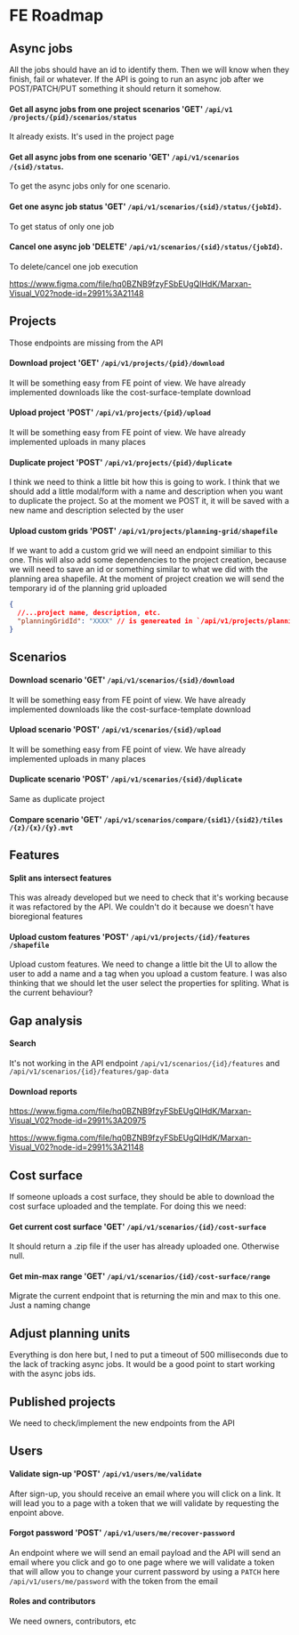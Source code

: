 # FE Roadmap

## Async jobs
All the jobs should have an id to identify them. Then we will know when they finish, fail or whatever. If the API is going to run an async job after we POST/PATCH/PUT something it should return it somehow.

#### Get all async jobs from one project scenarios 'GET' `​/api​/v1​/projects/{pid}/scenarios/status`
It already exists. It's used in the project page

#### Get all async jobs from one scenario 'GET' `​/api​/v1​/scenarios​/{sid}/status`.
To get the async jobs only for one scenario.

#### Get one async job status 'GET' `​/api​/v1​/scenarios​/{sid}/status/{jobId}`.
To get status of only one job

#### Cancel one async job 'DELETE' `​/api​/v1​/scenarios​/{sid}/status/{jobId}`.
To delete/cancel one job execution

https://www.figma.com/file/hq0BZNB9fzyFSbEUgQIHdK/Marxan-Visual_V02?node-id=2991%3A21148





## Projects
Those endpoints are missing from the API

#### Download project 'GET' `​/api​/v1​/projects/{pid}/download`
It will be something easy from FE point of view. We have already implemented downloads like the cost-surface-template download

#### Upload project 'POST' `​/api​/v1​/projects/{pid}/upload`
It will be something easy from FE point of view. We have already implemented uploads in many places

#### Duplicate project 'POST' `​/api​/v1​/projects/{pid}/duplicate`
I think we need to think a little bit how this is going to work. I think that we should add a little modal/form with a name and description when you want to duplicate the project. So at the moment we POST it, it will be saved with a new name and description selected by the user

#### Upload custom grids 'POST' `​/api​/v1​/projects​/planning-grid​/shapefile`
If we want to add a custom grid we will need an endpoint similiar to this one. This will also add some dependencies to the project creation, because we will need to save an id or something similar to what we did with the planning area shapefile. At the moment of project creation we will send the temporary id of the planning grid uploaded
```json
{
  //...project name, description, etc.
  "planningGridId": "XXXX" // is genereated in `​/api​/v1​/projects​/planning-grid​/shapefile`
}
```



## Scenarios

#### Download scenario 'GET' `​/api​/v1​/scenarios/{sid}/download`
It will be something easy from FE point of view. We have already implemented downloads like the cost-surface-template download

#### Upload scenario 'POST' `​/api​/v1​/scenarios/{sid}/upload`
It will be something easy from FE point of view. We have already implemented uploads in many places

#### Duplicate scenario 'POST' `​/api​/v1​/scenarios/{sid}/duplicate`
Same as duplicate project

#### Compare scenario 'GET' `​/api​/v1​/scenarios​/compare/{sid1}/{sid2}​/tiles​/{z}​/{x}​/{y}.mvt`





## Features
#### Split ans intersect features
This was already developed but we need to check that it's working because it was refactored by the API. We couldn't do it because we doesn't have bioregional features

#### Upload custom features 'POST' `​/api​/v1​/projects​/{id}​/features​/shapefile`
Upload custom features. We need to change a little bit the UI to allow the user to add a name and a tag when you upload a custom feature.
I was also thinking that we should let the user select the properties for spliting. What is the current behaviour?


## Gap analysis

#### Search
It's not working in the API endpoint `​/api​/v1​/scenarios​/{id}​/features` and `/api/v1/scenarios/{id}/features/gap-data`

#### Download reports

https://www.figma.com/file/hq0BZNB9fzyFSbEUgQIHdK/Marxan-Visual_V02?node-id=2991%3A20975

https://www.figma.com/file/hq0BZNB9fzyFSbEUgQIHdK/Marxan-Visual_V02?node-id=2991%3A21148

## Cost surface
If someone uploads a cost surface, they should be able to download the cost surface uploaded and the template. For doing this we need:

#### Get current cost surface 'GET' `​/api​/v1​/scenarios​/{id}​/cost-surface`
It should return a .zip file if the user has already uploaded one. Otherwise null.

#### Get min-max range 'GET' `​/api​/v1​/scenarios​/{id}​/cost-surface/range`
Migrate the current endpoint that is returning the min and max to this one. Just a naming change


## Adjust planning units
Everything is don here but, I ned to put a timeout of 500 milliseconds due to the lack of tracking async jobs. It would be a good point to start working with the async jobs ids.


## Published projects
We need to check/implement the new endpoints from the API



## Users
#### Validate sign-up 'POST' `​/api​/v1​/users​/me​/validate`
After sign-up, you should receive an email where you will click on a link. It will lead you to a page with a token that we will validate by requesting the enpoint above.

#### Forgot password 'POST' `​/api​/v1​/users​/me​/recover-password`
An endpoint where we will send an email payload and the API will send an email where you click and go to one page where we will validate a token that will allow you to change your current password by using a `PATCH` here `​/api​/v1​/users​/me​/password` with the token from the email

#### Roles and contributors
We need owners, contributors, etc

